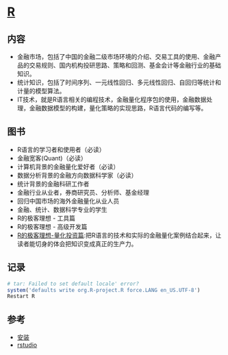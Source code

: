 # [R](https://cran.r-project.org/)


## 内容

* 金融市场，包括了中国的金融二级市场环境的介绍、交易工具的使用、金融产品的交易规则、国内机构投研思路、策略和回测、基金会计等金融行业的基础知识。
* 统计知识，包括了时间序列、一元线性回归、多元线性回归、自回归等统计和计量的模型算法。
* IT技术，就是R语言相关的编程技术，金融量化程序包的使用，金融数据处理，金融数据模型的构建，量化策略的实现思路，R语言代码的编写等。

## 图书

* R语言的学习者和使用者（必读）
* 金融宽客(Quant)（必读）
* 计算机背景的金融量化爱好者（必读）
* 数据分析背景的金融方向数据科学家（必读）
* 统计背景的金融科研工作者
* 金融行业从业者，券商研究员、分析师、基金经理
* 回归中国市场的海外金融量化从业人员
* 金融、统计、数据科学专业的学生
* R的极客理想 - 工具篇
* R的极客理想 - 高级开发篇
* [R的极客理想-量化投资篇]():把R语言的技术和实际的金融量化案例结合起来，让读者能切身的体会把知识变成真正的生产力。

## 记录

```R
# tar: Failed to set default locale' error?
system('defaults write org.R-project.R force.LANG en_US.UTF-8')
Restart R
```

## 参考

* [安装](https://mirrors.tuna.tsinghua.edu.cn/CRAN/)
* [rstudio](https://www.rstudio.com/products/rstudio/download/#download)
